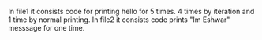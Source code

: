 In file1 it consists code for printing hello for 5 times. 4 times by iteration and 1 time by normal printing.
In file2 it consists code prints "Im Eshwar" messsage for one time.
